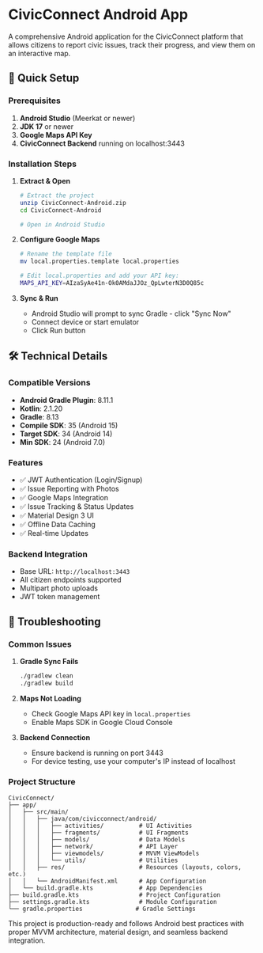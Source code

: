 # CivicConnect Android App

A comprehensive Android application for the CivicConnect platform that allows citizens to report civic issues, track their progress, and view them on an interactive map.

## 🚀 Quick Setup

### Prerequisites
1. **Android Studio** (Meerkat or newer)
2. **JDK 17** or newer
3. **Google Maps API Key**
4. **CivicConnect Backend** running on localhost:3443

### Installation Steps

1. **Extract & Open**
   ```bash
   # Extract the project
   unzip CivicConnect-Android.zip
   cd CivicConnect-Android

   # Open in Android Studio
   ```

2. **Configure Google Maps**
   ```bash
   # Rename the template file
   mv local.properties.template local.properties

   # Edit local.properties and add your API key:
   MAPS_API_KEY=AIzaSyAe41n-Ok0AMdaJJOz_QpLwterN3D0Q85c
   ```

3. **Sync & Run**
   - Android Studio will prompt to sync Gradle - click "Sync Now"
   - Connect device or start emulator
   - Click Run button

## 🛠️ Technical Details

### Compatible Versions
- **Android Gradle Plugin**: 8.11.1
- **Kotlin**: 2.1.20  
- **Gradle**: 8.13
- **Compile SDK**: 35 (Android 15)
- **Target SDK**: 34 (Android 14)
- **Min SDK**: 24 (Android 7.0)

### Features
- ✅ JWT Authentication (Login/Signup)
- ✅ Issue Reporting with Photos
- ✅ Google Maps Integration
- ✅ Issue Tracking & Status Updates
- ✅ Material Design 3 UI
- ✅ Offline Data Caching
- ✅ Real-time Updates

### Backend Integration
- Base URL: `http://localhost:3443`
- All citizen endpoints supported
- Multipart photo uploads
- JWT token management

## 🔧 Troubleshooting

### Common Issues

1. **Gradle Sync Fails**
   ```bash
   ./gradlew clean
   ./gradlew build
   ```

2. **Maps Not Loading**
   - Check Google Maps API key in `local.properties`
   - Enable Maps SDK in Google Cloud Console

3. **Backend Connection**
   - Ensure backend is running on port 3443
   - For device testing, use your computer's IP instead of localhost

### Project Structure
```
CivicConnect/
├── app/
│   ├── src/main/
│   │   ├── java/com/civicconnect/android/
│   │   │   ├── activities/          # UI Activities
│   │   │   ├── fragments/           # UI Fragments  
│   │   │   ├── models/              # Data Models
│   │   │   ├── network/             # API Layer
│   │   │   ├── viewmodels/          # MVVM ViewModels
│   │   │   └── utils/               # Utilities
│   │   ├── res/                     # Resources (layouts, colors, etc.)
│   │   └── AndroidManifest.xml      # App Configuration
│   └── build.gradle.kts             # App Dependencies
├── build.gradle.kts                 # Project Configuration
├── settings.gradle.kts              # Module Configuration
└── gradle.properties               # Gradle Settings
```

This project is production-ready and follows Android best practices with proper MVVM architecture, material design, and seamless backend integration.
